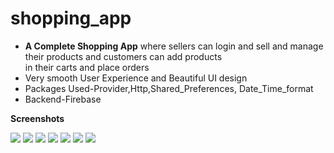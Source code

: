 # shopping_app

* **A Complete Shopping App** where sellers can login and sell and manage their products and customers can add products                   
  in their carts and place orders  
* Very smooth User Experience and Beautiful UI design
* Packages Used-Provider,Http,Shared_Preferences, Date_Time_format
* Backend-Firebase

__**Screenshots**__

![](images/products.jpeg)
![](images/login.jpeg)
![](images/drawer.jpeg)
![](images/manage_product.jpeg)
![](images/edit_product.jpeg)
![](images/cart.jpeg)
![](images/order_screen.jpeg)




